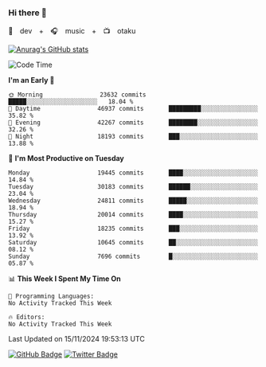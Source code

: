 ### Hi there 👋

🚀　dev　+　🎧　music　+　📺　otaku


[![Anurag's GitHub stats](https://github-readme-stats.vercel.app/api?username=koheitasaka&count_private=true&show_icons=true&theme=monokai)](https://github.com/koheitasaka/github-readme-stats)

<!--START_SECTION:waka-->
![Code Time](http://img.shields.io/badge/Code%20Time-1%2C161%20hrs%2023%20mins-blue)

**I'm an Early 🐤** 

```text
🌞 Morning                23632 commits       █████░░░░░░░░░░░░░░░░░░░░   18.04 % 
🌆 Daytime                46937 commits       █████████░░░░░░░░░░░░░░░░   35.82 % 
🌃 Evening                42267 commits       ████████░░░░░░░░░░░░░░░░░   32.26 % 
🌙 Night                  18193 commits       ███░░░░░░░░░░░░░░░░░░░░░░   13.88 % 
```
📅 **I'm Most Productive on Tuesday** 

```text
Monday                   19445 commits       ████░░░░░░░░░░░░░░░░░░░░░   14.84 % 
Tuesday                  30183 commits       ██████░░░░░░░░░░░░░░░░░░░   23.04 % 
Wednesday                24811 commits       █████░░░░░░░░░░░░░░░░░░░░   18.94 % 
Thursday                 20014 commits       ████░░░░░░░░░░░░░░░░░░░░░   15.27 % 
Friday                   18235 commits       ███░░░░░░░░░░░░░░░░░░░░░░   13.92 % 
Saturday                 10645 commits       ██░░░░░░░░░░░░░░░░░░░░░░░   08.12 % 
Sunday                   7696 commits        █░░░░░░░░░░░░░░░░░░░░░░░░   05.87 % 
```


📊 **This Week I Spent My Time On** 

```text
💬 Programming Languages: 
No Activity Tracked This Week

🔥 Editors: 
No Activity Tracked This Week
```


 Last Updated on 15/11/2024 19:53:13 UTC
<!--END_SECTION:waka-->

[![GitHub Badge](https://img.shields.io/badge/GitHub-100000?style=for-the-badge&logo=github&logoColor=white)](https://github.com/koheitasaka)
[![Twitter Badge](https://img.shields.io/badge/Twitter-1DA1F2?style=for-the-badge&logo=twitter&logoColor=white)](https://twitter.com/sleep_asleep_)
